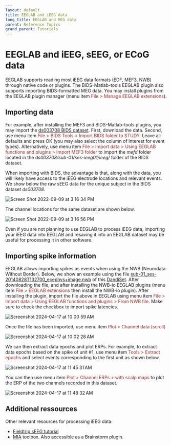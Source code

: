 ```yaml
---
layout: default
title: EEGLAB and iEEG data
long_title: EEGLAB and MEG data
parent: Reference Topics
grand_parent: Tutorials
---
```

EEGLAB and iEEG, sEEG, or ECoG data
====================

EEGLAB supports reading most iEEG data formats (EDF, MEF3, NWB) through native code 
or plugins. The BIDS-Matlab-tools EEGLAB plugin
also supports importing BIDS-formatted MEG data. You may install plugins from the EEGLAB plugin manager (menu item <span style="color: brown">File > Manage EEGLAB extensions</span>). 

## Importing data

For example, after installing the MEF3 and BIDS-Matlab-tools plugins, you may import the 
[ds003708 BIDS dataset](https://nemar.org/dataexplorer/detail?dataset_id=ds003708&processed=0). 
First, download the data. Second, use menu item <span style="color: brown">File > BIDS Tools > Import BIDS folder to STUDY</span>. 
Leave all defaults and press OK (you may also select the column of interest for event types). Alternatively, use
menu item <span style="color: brown">File > Import data > Using EEGLAB functions and plugins > Import MEF3 folder</span> to import the <i>mefd</i> 
folder located in the <i>ds003708/sub-01/ses-ieeg01/ieeg/</i> folder of the BIDS dataset.

When importing with BIDS, the advantage is that, along with the data, you will likely have access to the iEEG electrode locations and relevant events. We show below the raw sEEG data for the unique subject in the BIDS dataset <i>ds003708</i>.

![Screen Shot 2022-09-09 at 3 16 34 PM](https://user-images.githubusercontent.com/1872705/189453192-66169ca9-174b-419c-ba7b-2bada4cbda91.png)

The channel locations for the same dataset are shown below.

![Screen Shot 2022-09-09 at 3 16 56 PM](https://user-images.githubusercontent.com/1872705/189453262-e942a285-b19f-455e-aad0-b38bbc62d0dd.png)

Even if you are not planning to use EEGLAB to process iEEG data, importing your iEEG data into EEGLAB and resaving it into an EEGLAB dataset may be useful for processing it in other software.

## Importing spike information

EEGLAB allows importing spikes as events when using the NWB (Neurodata Without Border). Below, we show an example using the file [sub-01_ses-20140828T132700_ecephys+image.nwb](https://api.dandiarchive.org/api/assets/94ba06fc-c870-4698-9c31-f403ee733887/download/) of this [DandiSet](https://dandiarchive.org/dandiset/000576/). After downloading the file, and after installing the NWB-io EEGLAB plugins (menu item <span style="color: brown">File > EEGLAB extensions</span> then install the NWB-io plugin). After installing the plugin, import the file above in EEGLAB using menu item <span style="color: brown">File > Import data > Using EEGLAB functions and plugins > From NWB file</span>. Make sure to check the checkbox to import spike latencies.

![Screenshot 2024-04-17 at 10 00 59 AM](https://github.com/sccn/sccn.github.io/assets/1872705/88a21917-0b8e-4f1d-a6fa-cae1297994d2)

Once the file has been imported, use menu item <span style="color: brown">Plot > Channel data (scroll)</span>

![Screenshot 2024-04-17 at 10 02 28 AM](https://github.com/sccn/sccn.github.io/assets/1872705/d8ddf709-7963-4f05-adef-8bf4049cc484)

We can then extract data epochs and plot ERPs. For example, to extract data epochs based on the spike of unit #1, use menu item <span style="color: brown">Tools > Extract epochs</span> and select events corresponding to the first unit as shown below.

![Screenshot 2024-04-17 at 11 45 31 AM](https://github.com/sccn/sccn.github.io/assets/1872705/c9b4082c-33c3-4f75-8d0a-522e852a7009)

You can then use menu item <span style="color: brown">Plot > Channel ERPs > with scalp maps</span> to plot the ERP of the two channels recorded in this dataset.

![Screenshot 2024-04-17 at 11 48 32 AM](https://github.com/sccn/sccn.github.io/assets/1872705/a863a7d3-cf51-4e38-b615-44ebc575bd50)

## Additional ressources

Other relevant resources for processing iEEG data:
- [Fieldtrip sEEG tutorial](https://www.fieldtriptoolbox.org/tutorial/human_ecog/)
- [MIA](http://www.neurotrack.fr/mia/) toolbox. Also accessible as a Brainstorm plugin.
